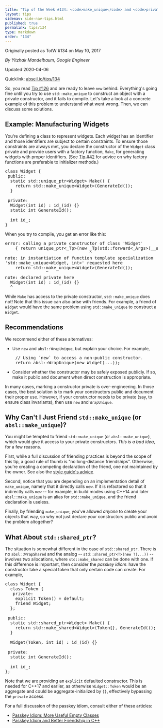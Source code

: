 ```yaml
---
title: "Tip of the Week #134: <code>make_unique</code> and <code>private</code> Constructors."
layout: tips
sidenav: side-nav-tips.html
published: true
permalink: tips/134
type: markdown
order: "134"
---
```


Originally posted as TotW #134 on May 10, 2017

*By Yitzhak Mandelbaum, Google Engineer*

Updated 2020-04-06

Quicklink: [abseil.io/tips/134](https://abseil.io/tips/134)


So, you read [Tip #126](/tips/126) and are ready to leave `new` behind.
Everything's going fine until you try to use `std::make_unique` to construct an
object with a private constructor, and it fails to compile. Let's take a look at
a concrete example of this problem to understand what went wrong. Then, we can
discuss some solutions.

## Example: Manufacturing Widgets

You're defining a class to represent widgets. Each widget has an identifier and
those identifiers are subject to certain constraints. To ensure those
constraints are always met, you declare the constructor of the `Widget` class
private and provide users with a factory function, `Make`, for generating
widgets with proper identifiers. (See [Tip #42](/tips/42) for advice on why
factory functions are preferable to initializer methods.)

<pre class="prettyprint lang-cpp bad-code">
class Widget {
 public:
  static std::unique_ptr&lt;Widget&gt; Make() {
    return std::make_unique&lt;Widget&gt;(GenerateId());
  }

 private:
  Widget(int id) : id_(id) {}
  static int GenerateId();

  int id_;
}
</pre>

When you try to compile, you get an error like this:

<pre class="prettyprint code">
error: calling a private constructor of class 'Widget'
    { return unique_ptr&lt;_Tp&gt;(new _Tp(std::forward&lt;_Args&gt;(__args)...)); }
                                 ^
note: in instantiation of function template specialization
'std::make_unique&lt;Widget, int&gt;' requested here
    return std::make_unique&lt;Widget&gt;(GenerateId());
                ^
note: declared private here
  Widget(int id) : id_(id) {}
  ^
</pre>

While `Make` has access to the private constructor, `std::make_unique` does not!
Note that this issue can also arise with friends. For example, a friend of
`Widget` would have the same problem using `std::make_unique` to construct a
`Widget`.

## Recommendations

We recommend either of these alternatives:

*   Use `new` and `absl::WrapUnique`, but explain your choice. For example,

<pre class="prettyprint lang-cpp code">
    // Using `new` to access a non-public constructor.
    return absl::WrapUnique(new Widget(...));
</pre>

*   Consider whether the constructor may be safely exposed publicly. If so, make
    it public and document when direct construction is appropriate.

In many cases, marking a constructor private is over-engineering. In those
cases, the best solution is to mark your constructors public and document their
proper use. However, if your constructor needs to be private (say, to ensure
class invariants), then use `new` and `WrapUnique`.

## Why Can't I Just Friend <code>std::make_unique</code> (or <code>absl::make_unique</code>)?

You might be tempted to friend `std::make_unique` (or `absl::make_unique`),
which would give it access to your private constructors. *This is a bad idea*,
for a few reasons.

First, while a full discussion of friending practices is beyond the scope of
this tip, a good rule of thumb is "no long-distance friendships". Otherwise,
you're creating a competing declaration of the friend, one not maintained by the
owner. See also the
[style guide's advice](https://google.github.io/styleguide/cppguide.html#Friends).

Second, notice that you are depending on an implementation detail of
`make_unique`, namely that it directly calls `new`. If it is refactored so that
it indirectly calls `new` -- for example, in build modes using C++14 and later
`absl::make_unique` is an alias for `std::make_unique`, and the friend
declaration is useless.

Finally, by friending `make_unique`, you've allowed *anyone* to create your
objects that way, so why not just declare your constructors public and avoid the
problem altogether?

## What About <code>std::shared_ptr</code>?

The situation is somewhat different in the case of `std::shared_ptr`. There is
no `absl::WrapShared` and the analog -- `std::shared_ptr<T>(new T(...))` --
involves two allocations, where `std::make_shared` can be done with one. If this
difference is important, then consider the *passkey idiom*: have the constructor
take a special token that only certain code can create. For example,

<pre class="prettyprint lang-cpp code">
class Widget {
  class Token {
   private:
    explicit Token() = default;
    friend Widget;
  };

 public:
  static std::shared_ptr&lt;Widget&gt; Make() {
    return std::make_shared&lt;Widget&gt;(Token{}, GenerateId());
  }

  Widget(Token, int id) : id_(id) {}

 private:
  static int GenerateId();

  int id_;
};
</pre>

Note that we are providing an `explicit` defaulted constructor. This is needed
for C++17 and earlier, as otherwise `Widget::Token` would be an aggregate and
could be aggregate-initialized by `{}`, effectively bypassing the `private`
access.

For a full discussion of the passkey idiom, consult either of these articles:

*   [Passkey Idiom: More Useful Empty Classes][1]
*   [Passkey Idiom and Better Friendship in C++][2]

[1]: https://arne-mertz.de/2016/10/passkey-idiom/
[2]: http://www.spiria.com/en/blog/desktop-software/passkey-idiom-and-better-friendship-c

